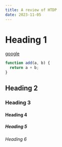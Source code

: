 ```yaml
---
title: A review of HTDP
date: 2023-11-05
---
```


# Heading 1

[google](https://google.com)

```js
function add(a, b) {
  return a + b;
}
```

## Heading 2

### Heading 3

#### Heading 4

##### Heading 5

###### Heading 6

